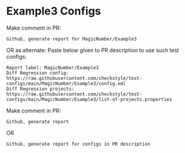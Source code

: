 # Example3 Configs
Make comment in PR:
```
Github, generate report for MagicNumber/Example3
```
OR as alternate:
Paste below given to PR description to use such test configs:
```
Report label: MagicNumber/Example3
Diff Regression config: https://raw.githubusercontent.com/checkstyle/test-configs/main/MagicNumber/Example3/config.xml
Diff Regression projects: https://raw.githubusercontent.com/checkstyle/test-configs/main/MagicNumber/Example3/list-of-projects.properties
```
Make comment in PR:
```
Github, generate report
```
OR
```
Github, generate report for configs in PR description
```
